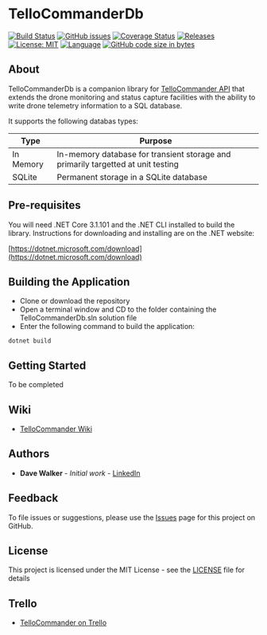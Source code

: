 # TelloCommanderDb

[![Build Status](https://github.com/davewalker5/TelloCommanderDb/workflows/.NET%20Core%20CI%20Build/badge.svg)](https://github.com/davewalker5/TelloCommanderDb/actions)
[![GitHub issues](https://img.shields.io/github/issues/davewalker5/TelloCommanderDb)](https://github.com/davewalker5/TelloCommanderDb/issues)
[![Coverage Status](https://coveralls.io/repos/github/davewalker5/TelloCommanderDb/badge.svg?branch=master)](https://coveralls.io/github/davewalker5/TelloCommanderDb?branch=master)
[![Releases](https://img.shields.io/github/v/release/davewalker5/TelloCommanderDb.svg?include_prereleases)](https://github.com/davewalker5/TelloCommanderDb/releases)
[![License: MIT](https://img.shields.io/badge/License-MIT-blue.svg)](https://github.com/davewalker5/TelloCommanderDb/blob/master/LICENSE)
[![Language](https://img.shields.io/badge/language-c%23-blue.svg)](https://github.com/davewalker5/TelloCommanderDb/)
[![GitHub code size in bytes](https://img.shields.io/github/languages/code-size/davewalker5/TelloCommanderDb)](https://github.com/davewalker5/TelloCommanderDb/)

## About

TelloCommanderDb is a companion library for [TelloCommander API](https://github.com/davewalker5/TelloCommander) that extends the drone monitoring and status capture facilities with the ability to write drone telemetry information to a SQL database.

It supports the following databas types:

| Type | Purpose |
| --- | --- |
| In Memory | In-memory database for transient storage and primarily targetted at unit testing |
| SQLite | Permanent storage in a SQLite database|

## Pre-requisites

You will need .NET Core 3.1.101 and the .NET CLI installed to build the library. Instructions for downloading and installing are on the .NET website:

[https://dotnet.microsoft.com/download](https://dotnet.microsoft.com/download)

## Building the Application

* Clone or download the repository
* Open a terminal window and CD to the folder containing the TelloCommanderDb.sln solution file
* Enter the following command to build the application:

```
dotnet build
```

## Getting Started

To be completed

## Wiki

* [TelloCommander Wiki](https://github.com/davewalker5/TelloCommander/wiki/Home)

## Authors

- **Dave Walker** - *Initial work* - [LinkedIn](https://www.linkedin.com/in/davewalker5/)

## Feedback

To file issues or suggestions, please use the [Issues](https://github.com/davewalker5/TelloCommanderDb/issues) page for this project on GitHub.

## License

This project is licensed under the MIT License - see the [LICENSE](LICENSE) file for details

## Trello

*  [TelloCommander on Trello](https://trello.com/b/VCFq6tAk)

